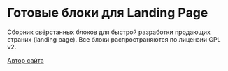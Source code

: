 Готовые блоки для Landing Page
=====================

Сборник свёрстанных блоков для быстрой разработки продающих страних (landing page).
Все блоки распространяются по лицензии GPL v2.

[Автор сайта](https://artemsannikov.ru)